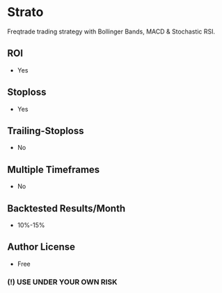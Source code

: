 # Strato
Freqtrade trading strategy with Bollinger Bands, MACD & Stochastic RSI.


## ROI
* Yes

## Stoploss 
* Yes

## Trailing-Stoploss
* No

## Multiple Timeframes
* No

## Backtested Results/Month
* 10%-15%

## Author License
* Free

### (!) USE UNDER YOUR OWN RISK
